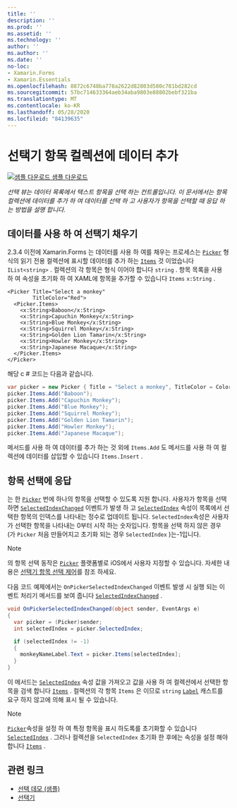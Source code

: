 ```yaml
---
title: ''
description: ''
ms.prod: ''
ms.assetid: ''
ms.technology: ''
author: ''
ms.author: ''
ms.date: ''
no-loc:
- Xamarin.Forms
- Xamarin.Essentials
ms.openlocfilehash: 8872c6748ba778a2622d82803d580c781bd282cd
ms.sourcegitcommit: 57bc714633364aeb34aba9803e88802bebf321ba
ms.translationtype: MT
ms.contentlocale: ko-KR
ms.lasthandoff: 05/28/2020
ms.locfileid: "84139635"
---
```

# <a name="adding-data-to-a-pickers-items-collection"></a>선택기 항목 컬렉션에 데이터 추가

[![샘플 다운로드](~/media/shared/download.png) 샘플 다운로드](https://docs.microsoft.com/samples/xamarin/xamarin-forms-samples/userinterface-pickerdemo)

_선택 뷰는 데이터 목록에서 텍스트 항목을 선택 하는 컨트롤입니다. 이 문서에서는 항목 컬렉션에 데이터를 추가 하 여 데이터를 선택 하 고 사용자가 항목을 선택할 때 응답 하는 방법을 설명 합니다._

## <a name="populating-a-picker-with-data"></a>데이터를 사용 하 여 선택기 채우기

2.3.4 이전에 Xamarin.Forms 는 데이터를 사용 하 여를 채우는 프로세스는 [`Picker`](xref:Xamarin.Forms.Picker) 형식의 읽기 전용 컬렉션에 표시할 데이터를 추가 하는 [`Items`](xref:Xamarin.Forms.Picker.Items) 것 이었습니다 `IList<string>` . 컬렉션의 각 항목은 형식 이어야 합니다 `string` . 항목 목록을 사용 하 여 속성을 초기화 하 여 XAML에 항목을 추가할 수 있습니다 `Items` `x:String` .

```xaml
<Picker Title="Select a monkey"
        TitleColor="Red">
  <Picker.Items>
    <x:String>Baboon</x:String>
    <x:String>Capuchin Monkey</x:String>
    <x:String>Blue Monkey</x:String>
    <x:String>Squirrel Monkey</x:String>
    <x:String>Golden Lion Tamarin</x:String>
    <x:String>Howler Monkey</x:String>
    <x:String>Japanese Macaque</x:String>
  </Picker.Items>
</Picker>
```

해당 c # 코드는 다음과 같습니다.

```csharp
var picker = new Picker { Title = "Select a monkey", TitleColor = Color.Red };
picker.Items.Add("Baboon");
picker.Items.Add("Capuchin Monkey");
picker.Items.Add("Blue Monkey");
picker.Items.Add("Squirrel Monkey");
picker.Items.Add("Golden Lion Tamarin");
picker.Items.Add("Howler Monkey");
picker.Items.Add("Japanese Macaque");
```

메서드를 사용 하 여 데이터를 추가 하는 것 외에 `Items.Add` 도 메서드를 사용 하 여 컬렉션에 데이터를 삽입할 수 있습니다 `Items.Insert` .

## <a name="responding-to-item-selection"></a>항목 선택에 응답

는 한 [`Picker`](xref:Xamarin.Forms.Picker) 번에 하나의 항목을 선택할 수 있도록 지원 합니다. 사용자가 항목을 선택 하면 [`SelectedIndexChanged`](xref:Xamarin.Forms.Picker.SelectedIndexChanged) 이벤트가 발생 하 고 [`SelectedIndex`](xref:Xamarin.Forms.Picker.SelectedIndex) 속성이 목록에서 선택한 항목의 인덱스를 나타내는 정수로 업데이트 됩니다. `SelectedIndex`속성은 사용자가 선택한 항목을 나타내는 0부터 시작 하는 숫자입니다. 항목을 선택 하지 않은 경우 (가 `Picker` 처음 만들어지고 초기화 되는 경우 `SelectedIndex` )는-1입니다.

> [!NOTE]
> 의 항목 선택 동작은 [`Picker`](xref:Xamarin.Forms.Picker) 플랫폼별로 iOS에서 사용자 지정할 수 있습니다. 자세한 내용은 [선택기 항목 선택 제어](~/xamarin-forms/platform/ios/picker-selection.md)를 참조 하세요.

다음 코드 예제에서는 `OnPickerSelectedIndexChanged` 이벤트 발생 시 실행 되는 이벤트 처리기 메서드를 보여 줍니다 [`SelectedIndexChanged`](xref:Xamarin.Forms.Picker.SelectedIndexChanged) .

```csharp
void OnPickerSelectedIndexChanged(object sender, EventArgs e)
{
  var picker = (Picker)sender;
  int selectedIndex = picker.SelectedIndex;

  if (selectedIndex != -1)
  {
    monkeyNameLabel.Text = picker.Items[selectedIndex];
  }
}
```

이 메서드는 [`SelectedIndex`](xref:Xamarin.Forms.Picker.SelectedIndex) 속성 값을 가져오고 값을 사용 하 여 컬렉션에서 선택한 항목을 검색 합니다 [`Items`](xref:Xamarin.Forms.Picker.Items) . 컬렉션의 각 항목 `Items` 은 이므로 `string` [`Label`](xref:Xamarin.Forms.Label) 캐스트를 요구 하지 않고에 의해 표시 될 수 있습니다.

> [!NOTE]
> [`Picker`](xref:Xamarin.Forms.Picker)속성을 설정 하 여 특정 항목을 표시 하도록를 초기화할 수 있습니다 [`SelectedIndex`](xref:Xamarin.Forms.Picker.SelectedIndex) . 그러나 컬렉션을 `SelectedIndex` 초기화 한 후에는 속성을 설정 해야 합니다 [`Items`](xref:Xamarin.Forms.Picker.Items) .

## <a name="related-links"></a>관련 링크

- [선택 데모 (샘플)](https://docs.microsoft.com/samples/xamarin/xamarin-forms-samples/userinterface-pickerdemo)
- [선택기](xref:Xamarin.Forms.Picker)
